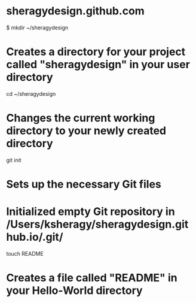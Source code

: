 sheragydesign.github.com
========================
$ mkdir ~/sheragydesign
# Creates a directory for your project called "sheragydesign" in your user directory

cd ~/sheragydesign
# Changes the current working directory to your newly created directory

git init
# Sets up the necessary Git files
# Initialized empty Git repository in /Users/ksheragy/sheragydesign.github.io/.git/

touch README
# Creates a file called "README" in your Hello-World directory
